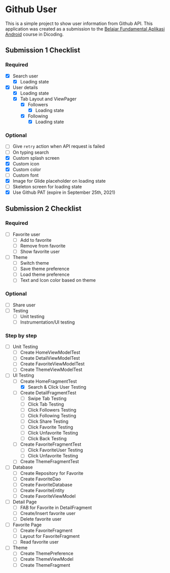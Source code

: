 # Github User

This is a simple project to show user information from Github API. This application was created as a submission to the [Belajar Fundamental Aplikasi Android](https://www.dicoding.com/academies/14/) course in Dicoding.

## Submission 1 Checklist

### Required

- [x] Search user
  - [x] Loading state
- [x] User details
  - [x] Loading state
  - [x] Tab Layout and ViewPager
    - [x] Followers
      - [x] Loading state
    - [x] Following
      - [x] Loading state

### Optional

- [ ] Give `retry` action when API request is failed
- [ ] On typing search
- [x] Custom splash screen
- [x] Custom icon
- [x] Custom color
- [ ] Custom font
- [x] Image for Glide placeholder on loading state
- [ ] Skeleton screen for loading state
- [x] Use Github PAT (expire in September 25th, 2021)

## Submission 2 Checklist

### Required

- [ ] Favorite user
  - [ ] Add to favorite
  - [ ] Remove from favorite
  - [ ] Show favorite user
- [ ] Theme
  - [ ] Switch theme
  - [ ] Save theme preference
  - [ ] Load theme preference
  - [ ] Text and Icon color based on theme

### Optional

- [ ] Share user
- [ ] Testing
  - [ ] Unit testing
  - [ ] Instrumentation/UI testing

### Step by step

- [ ] Unit Testing
  - [ ] Create HomeViewModelTest
  - [ ] Create DetailViewModelTest
  - [ ] Create FavoriteViewModelTest
  - [ ] Create ThemeViewModelTest
- [ ] UI Testing
  - [ ] Create HomeFragmentTest
    - [x] Search & Click User Testing
  - [ ] Create DetailFragmentTest
    - [ ] Swipe Tab Testing
    - [ ] Click Tab Testing
    - [ ] Click Followers Testing
    - [ ] Click Following Testing
    - [ ] Click Share Testing
    - [ ] Click Favorite Testing
    - [ ] Click Unfavorite Testing
    - [ ] Click Back Testing
  - [ ] Create FavoriteFragmentTest
    - [ ] Click FavoriteUser Testing
    - [ ] Click Unfavorite Testing
  - [ ] Create ThemeFragmentTest
- [ ] Database
  - [ ] Create Repository for Favorite
  - [ ] Create FavoriteDao
  - [ ] Create FavoriteDatabase
  - [ ] Create FavoriteEntity
  - [ ] Create FavoriteViewModel
- [ ] Detail Page
  - [ ] FAB for Favorite in DetailFragment
  - [ ] Create/Insert favorite user
  - [ ] Delete favorite user
- [ ] Favorite Page
  - [ ] Create FavoriteFragment
  - [ ] Layout for FavoriteFragment
  - [ ] Read favorite user
- [ ] Theme
  - [ ] Create ThemePreference
  - [ ] Create ThemeViewModel
  - [ ] Create ThemeFragment